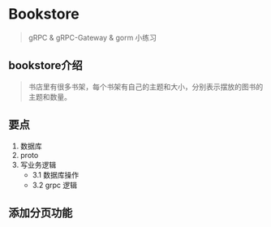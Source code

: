 

# Bookstore

> gRPC & gRPC-Gateway & gorm 小练习


## bookstore介绍

> 书店里有很多书架，每个书架有自己的主题和大小，分别表示摆放的图书的主题和数量。


## 要点

1. 数据库
2. proto
3. 写业务逻辑
   - 3.1 数据库操作
   - 3.2 grpc 逻辑


## 添加分页功能


